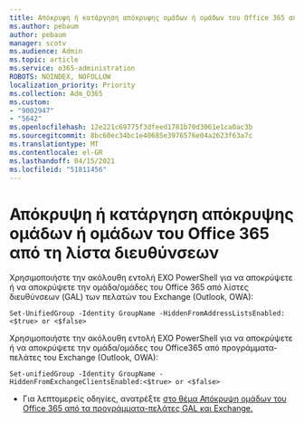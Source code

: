 ```yaml
---
title: Απόκρυψη ή κατάργηση απόκρυψης ομάδων ή ομάδων του Office 365 από τη λίστα διευθύνσεων
ms.author: pebaum
author: pebaum
manager: scotv
ms.audience: Admin
ms.topic: article
ms.service: o365-administration
ROBOTS: NOINDEX, NOFOLLOW
localization_priority: Priority
ms.collection: Adm_O365
ms.custom:
- "9002947"
- "5642"
ms.openlocfilehash: 12e221c69775f3dfeed1781b70d3061e1ca0ac3b
ms.sourcegitcommit: 8bc60ec34bc1e40685e3976576e04a2623f63a7c
ms.translationtype: MT
ms.contentlocale: el-GR
ms.lasthandoff: 04/15/2021
ms.locfileid: "51811456"
---
```

# <a name="hide-or-un-hide-office-365-groups-or-teams-from-address-list"></a>Απόκρυψη ή κατάργηση απόκρυψης ομάδων ή ομάδων του Office 365 από τη λίστα διευθύνσεων

Χρησιμοποιήστε την ακόλουθη εντολή EXO PowerShell για να αποκρύψετε ή να αποκρύψετε την ομάδα/ομάδες του Office 365 από λίστες διευθύνσεων (GAL) των πελατών του Exchange (Outlook, OWA):

`
    Set-UnifiedGroup -Identity GroupName -HiddenFromAddressListsEnabled:<$true> or <$false>
`

Χρησιμοποιήστε την ακόλουθη εντολή EXO PowerShell για να αποκρύψετε ή να αποκρύψετε την ομάδα/ομάδες του Office365 από προγράμματα-πελάτες του Exchange (Outlook, OWA):

`
    Set-unifiedGroup -Identity GroupName -HiddenFromExchangeClientsEnabled:<$true> or <$false>
`

- Για λεπτομερείς οδηγίες, ανατρέξτε [στο θέμα Απόκρυψη ομάδων του Office 365 από τα προγράμματα-πελάτες GAL και Exchange.](https://docs.microsoft.com/schooldatasync/hide-office-365-groups-from-the-gal)
